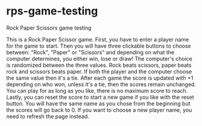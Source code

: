 # rps-game-testing
Rock Paper Scissors game testing

This is a Rock Paper Scissor game. 
First, you have to enter a player name for the game to start.
Then you will have three clickable buttons to choose between: "Rock", "Paper" or "Scissors" and depending on what the computer determines, you either win, lose or draw! The computer's choice is randomized between the three values.
Rock beats scissors, paper beats rock and scissors beats paper. If both the player and the computer choose the same value then it's a tie.
After each game the score is updated with +1 depending on who won, unless it's a tie, then the scores remain unchanged. You can play for as long as you like, there is no maximum score to reach.
Lastly, you can reset the score to start a new game if you like with the reset button. You will have the same name as you chose from the beginning but the scores will go back to 0.
If you want to choose a new player name, you need to refresh the page instead.



